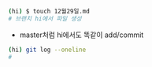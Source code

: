 ```bash
(hi) $ touch 12월29일.md
# 브랜치 hi에서 파일 생성
```

* master처럼 hi에서도 똑같이 add/commit

```bash
(hi) git log --oneline
# 